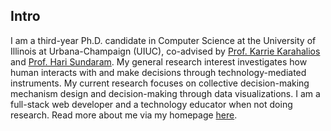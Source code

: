 ## Intro

I am a third-year Ph.D. candidate in Computer Science at the University of Illinois at Urbana-Champaign (UIUC), co-advised by [Prof. Karrie Karahalios](http://social.cs.uiuc.edu/people/karriekarahalios.html) and [Prof. Hari Sundaram](http://sundaram.cs.illinois.edu/). My general research interest investigates how human interacts with and make decisions through technology-mediated instruments. My current research focuses on collective decision-making mechanism design and decision-making through data visualizations. I am a full-stack web developer and a technology educator when not doing research. Read more about me via my homepage <a class="dotted" href="http://tichung.com">here</a>.
